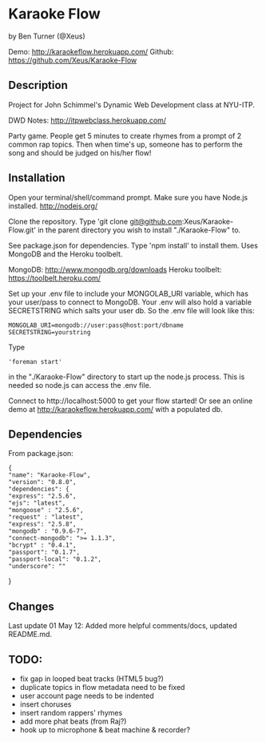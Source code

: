 # Karaoke Flow

by Ben Turner (@Xeus)

Demo: http://karaokeflow.herokuapp.com/
Github: https://github.com/Xeus/Karaoke-Flow

## Description

Project for John Schimmel's Dynamic Web Development class at NYU-ITP.

DWD Notes: http://itpwebclass.herokuapp.com/

Party game.  People get 5 minutes to create rhymes from a prompt of 2 common rap topics.  Then when time's up, someone has to perform the song and should be judged on his/her flow!

## Installation

Open your terminal/shell/command prompt.  Make sure you have Node.js installed. http://nodejs.org/

Clone the repository.  Type 'git clone git@github.com:Xeus/Karaoke-Flow.git' in the parent directory you wish to install "./Karaoke-Flow" to.

See package.json for dependencies.  Type 'npm install' to install them. Uses MongoDB and the Heroku toolbelt.

MongoDB: http://www.mongodb.org/downloads
Heroku toolbelt: https://toolbelt.heroku.com/

Set up your .env file to include your MONGOLAB_URI variable, which has your user/pass to connect to MongoDB.  Your .env will also hold a variable SECRETSTRING which salts your user db.  So the .env file will look like this:

	MONGOLAB_URI=mongodb://user:pass@host:port/dbname
	SECRETSTRING=yourstring

Type

	'foreman start'

in the "./Karaoke-Flow" directory to start up the node.js process.  This is needed so node.js can access the .env file.

Connect to http://localhost:5000 to get your flow started!  Or see an online demo at http://karaokeflow.herokuapp.com/ with a populated db.

## Dependencies

From package.json:

	{
  	"name": "Karaoke-Flow",
  	"version": "0.8.0",
  	"dependencies": {
    "express": "2.5.6",
    "ejs": "latest",
    "mongoose" : "2.5.6",
    "request" : "latest",
    "express": "2.5.8",
    "mongodb" : "0.9.6-7",
    "connect-mongodb": ">= 1.1.3",
    "bcrypt" : "0.4.1",
    "passport": "0.1.7",
    "passport-local": "0.1.2",
    "underscore": ""
  }

## Changes

Last update 01 May 12: Added more helpful comments/docs, updated README.md.

## TODO:
- fix gap in looped beat tracks (HTML5 bug?)
- duplicate topics in flow metadata need to be fixed
- user account page needs to be indented
- insert choruses
- insert random rappers' rhymes
- add more phat beats (from Raj?)
- hook up to microphone & beat machine & recorder?
